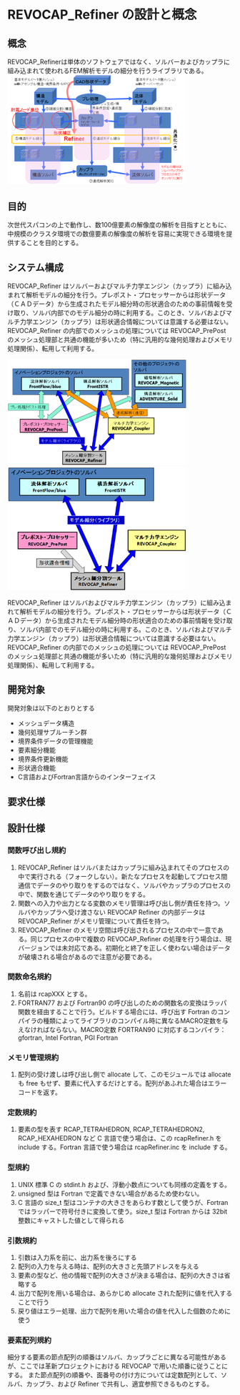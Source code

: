 # REVOCAP_Refiner の設計と概念

## 概念

REVOCAP_Refinerは単体のソフトウェアではなく、ソルバーおよびカップラに組み込まれて使われるFEM解析モデルの細分を行うライブラリである。
<img src="images/Concept.png" alt="Refiner概念図" width="400px">

## 目的

次世代スパコンの上で動作し、数100億要素の解像度の解析を目指すとともに、中規模のクラスタ環境での数億要素の解像度の解析を容易に実現できる環境を提供することを目的とする。

## システム構成

REVOCAP_Refiner はソルバーおよびマルチ力学エンジン（カップラ）に組み込まれて解析モデルの細分を行う。プレポスト・プロセッサーからは形状データ（ＣＡＤデータ）から生成されたモデル細分時の形状適合のための事前情報を受け取り、ソルバ内部でのモデル細分の時に利用する。このとき、ソルバおよびマルチ力学エンジン（カップラ）は形状適合情報については意識する必要はない。
REVOCAP_Refiner の内部でのメッシュの処理については REVOCAP_PrePost のメッシュ処理部と共通の機能が多いため（特に汎用的な幾何処理およびメモリ処理関係）、転用して利用する。

<img src="images/REVOCAP_System.png" alt="REVOCAPシステム構成図" width="400px">

<img src="images/Refiner_System.png" alt="Refinerシステム構成図" width="400px">

REVOCAP_Refiner はソルバおよびマルチ力学エンジン（カップラ）に組み込まれて解析モデルの細分を行う。プレポスト・プロセッサーからは形状データ（ＣＡＤデータ）から生成されたモデル細分時の形状適合のための事前情報を受け取り、ソルバ内部でのモデル細分の時に利用する。このとき、ソルバおよびマルチ力学エンジン（カップラ）は形状適合情報については意識する必要はない。
REVOCAP_Refiner の内部でのメッシュの処理については REVOCAP_PrePost のメッシュ処理部と共通の機能が多いため（特に汎用的な幾何処理およびメモリ処理関係）、転用して利用する。

## 開発対象

開発対象は以下のとおりとする
- メッシュデータ構造
- 幾何処理サブルーチン群
- 境界条件データの管理機能
- 要素細分機能
- 境界条件更新機能
- 形状適合機能
- C言語およびFortran言語からのインターフェイス

## 要求仕様

## 設計仕様

### 関数呼び出し規約

1. REVOCAP_Refiner はソルバまたはカップラに組み込まれてそのプロセスの中で実行される（フォークしない）。新たなプロセスを起動してプロセス間通信でデータのやり取りをするのではなく、ソルバやカップラのプロセスの中で、関数を通じてデータのやり取りをする。
1. 関数への入力や出力となる変数のメモリ管理は呼び出し側が責任を持つ。ソルバやカップラへ受け渡さない REVOCAP Refiner の内部データは REVOCAP_Refiner がメモリ管理について責任を持つ。
1. REVOCAP_Refiner のメモリ空間は呼び出されるプロセスの中で一意である。同じプロセスの中で複数の REVOCAP_Refiner の処理を行う場合は、現バージョンでは未対応である。初期化と終了を正しく使わない場合はデータが破壊される場合があるので注意が必要である。

### 関数命名規約

1. 名前は rcapXXX とする。
1. FORTRAN77 および Fortran90 の呼び出しのための関数名の変換はラッパ関数を経由することで行う。ビルドする場合には、呼び出す Fortran のコンパイラの種類によってライブラリのコンパイル時に異なるMACRO定数を与えなければならない。MACRO定数 FORTRAN90 に対応するコンパイラ：gfortran, Intel Fortran, PGI Fortran

### メモリ管理規約

1. 配列の受け渡しは呼び出し側で allocate して、このモジュールでは allocate も free もせず、要素に代入するだけとする。配列があふれた場合はエラーコードを返す。

### 定数規約

1. 要素の型を表す RCAP_TETRAHEDRON, RCAP_TETRAHEDRON2, RCAP_HEXAHEDRON など C 言語で使う場合は、この rcapRefiner.h を include する。Fortran 言語で使う場合は rcapRefiner.inc を include する。

### 型規約

1. UNIX 標準 C の stdint.h および、浮動小数点についても同様の定義をする。
1. unsigned 型は Fortran で定義できない場合があるため使わない。
1. C 言語の size_t 型はコンテナの大きさをあらわす数として使うが、Fortran ではラッパーで符号付きに変換して使う。size_t 型は Fortran からは 32bit 整数にキャストした値として得られる

### 引数規約

1. 引数は入力系を前に、出力系を後ろにする
1. 配列の入力を与える時は、配列の大きさと先頭アドレスを与える
1. 要素の型など、他の情報で配列の大きさが決まる場合は、配列の大きさは省略する
1. 出力で配列を用いる場合は、あらかじめ allocate された配列に値を代入することで行う
1. 戻り値はエラー処理、出力で配列を用いた場合の値を代入した個数のために使う

### 要素配列規約

細分する要素の節点配列の順番はソルバ、カップラごとに異なる可能性があるが、ここでは革新プロジェクトにおける REVOCAP で用いた順番に従うことにする。
また節点配列の順番や、面番号の付け方については定数配列として、ソルバ、カップラ、および Refiner で共有し、適宜参照できるものとする。
